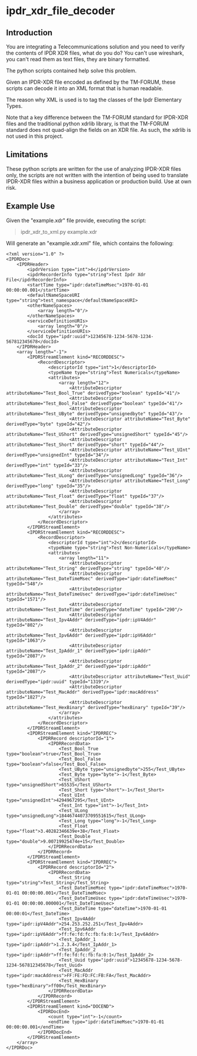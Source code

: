 # ipdr_xdr_file_decoder

## Introduction

You are integrating a Telecommunications solution and you need to verify
the contents of IPDR XDR files, what do you do? You can't use wireshark,
you can't read them as text files, they are binary formatted.  

The python scripts contained help solve this problem.

Given an IPDR-XDR file encoded as defined by the TM-FORUM,
these scripts can decode it into an XML format that is human readable.

The reason why XML is used is to tag the classes of the Ipdr Elementary Types.

Note that a key difference between the TM-FORUM standard for IPDR-XDR files and 
the traditional python xdrlib library, is that the TM-FORUM standard does not
quad-align the fields on an XDR file.  As such, the xdrlib is not used in this project.

## Limitations

These python scripts are written for the use of analyzing IPDR-XDR files only,
the scripts are not written with the intention of being used to translate IPDR-XDR
files within a business application or production build.  Use at own risk.

## Example Use

Given the "example.xdr" file provide, executing the script:

> ipdr_xdr_to_xml.py example.xdr

Will generate an "example.xdr.xml" file, which contains the following:
```
<?xml version="1.0" ?>
<IPDRDoc>
    <IPDRHeader>
        <ipdrVersion type="int">4</ipdrVersion>
        <ipdrRecorderInfo type="string">Test Ipdr Xdr File</ipdrRecorderInfo>
        <startTime type="ipdr:dateTimeMsec">1970-01-01 00:00:00.001</startTime>
        <defaultNameSpaceURI type="string">test_namespace</defaultNameSpaceURI>
        <otherNameSpaces>
            <array length="0"/>
        </otherNameSpaces>
        <serviceDefinitionURIs>
            <array length="0"/>
        </serviceDefinitionURIs>
        <docId type="ipdr:uuid">12345678-1234-5678-1234-567812345678</docId>
    </IPDRHeader>
    <array length="-1">
        <IPDRStreamElement kind="RECORDDESC">
            <RecordDescriptor>
                <descriptorId type="int">1</descriptorId>
                <typeName type="string">Test Numericals</typeName>
                <attributes>
                    <array length="12">
                        <AttributeDescriptor attributeName="Test_Bool_True" derivedType="boolean" typeId="41"/>
                        <AttributeDescriptor attributeName="Test_Bool_False" derivedType="boolean" typeId="41"/>
                        <AttributeDescriptor attributeName="Test_UByte" derivedType="unsignedbyte" typeId="43"/>
                        <AttributeDescriptor attributeName="Test_Byte" derivedType="byte" typeId="42"/>
                        <AttributeDescriptor attributeName="Test_UShort" derivedType="unsignedShort" typeId="45"/>
                        <AttributeDescriptor attributeName="Test_Short" derivedType="short" typeId="44"/>
                        <AttributeDescriptor attributeName="Test_UInt" derivedType="unsignedInt" typeId="34"/>
                        <AttributeDescriptor attributeName="Test_Int" derivedType="int" typeId="33"/>
                        <AttributeDescriptor attributeName="Test_ULong" derivedType="unsignedLong" typeId="36"/>
                        <AttributeDescriptor attributeName="Test_Long" derivedType="long" typeId="35"/>
                        <AttributeDescriptor attributeName="Test_Float" derivedType="float" typeId="37"/>
                        <AttributeDescriptor attributeName="Test_Double" derivedType="double" typeId="38"/>
                    </array>
                </attributes>
            </RecordDescriptor>
        </IPDRStreamElement>
        <IPDRStreamElement kind="RECORDDESC">
            <RecordDescriptor>
                <descriptorId type="int">2</descriptorId>
                <typeName type="string">Test Non-Numericals</typeName>
                <attributes>
                    <array length="11">
                        <AttributeDescriptor attributeName="Test_String" derivedType="string" typeId="40"/>
                        <AttributeDescriptor attributeName="Test_DateTimeMsec" derivedType="ipdr:dateTimeMsec" typeId="548"/>
                        <AttributeDescriptor attributeName="Test_DateTimeUsec" derivedType="ipdr:dateTimeUsec" typeId="1571"/>
                        <AttributeDescriptor attributeName="Test_DateTime" derivedType="dateTime" typeId="290"/>
                        <AttributeDescriptor attributeName="Test_Ipv4Addr" derivedType="ipdr:ipV4Addr" typeId="802"/>
                        <AttributeDescriptor attributeName="Test_Ipv6Addr" derivedType="ipdr:ipV6Addr" typeId="1063"/>
                        <AttributeDescriptor attributeName="Test_IpAddr_1" derivedType="ipdr:ipAddr" typeId="2087"/>
                        <AttributeDescriptor attributeName="Test_IpAddr_2" derivedType="ipdr:ipAddr" typeId="2087"/>
                        <AttributeDescriptor attributeName="Test_Uuid" derivedType="ipdr:uuid" typeId="1319"/>
                        <AttributeDescriptor attributeName="Test_MacAddr" derivedType="ipdr:macAddress" typeId="1827"/>
                        <AttributeDescriptor attributeName="Test_HexBinary" derivedType="hexBinary" typeId="39"/>
                    </array>
                </attributes>
            </RecordDescriptor>
        </IPDRStreamElement>
        <IPDRStreamElement kind="IPDRREC">
            <IPDRRecord descriptorId="1">
                <IPDRRecordData>
                    <Test_Bool_True type="boolean">true</Test_Bool_True>
                    <Test_Bool_False type="boolean">false</Test_Bool_False>
                    <Test_UByte type="unsignedbyte">255</Test_UByte>
                    <Test_Byte type="byte">-1</Test_Byte>
                    <Test_UShort type="unsignedShort">65535</Test_UShort>
                    <Test_Short type="short">-1</Test_Short>
                    <Test_UInt type="unsignedInt">4294967295</Test_UInt>
                    <Test_Int type="int">-1</Test_Int>
                    <Test_ULong type="unsignedLong">18446744073709551615</Test_ULong>
                    <Test_Long type="long">-1</Test_Long>
                    <Test_Float type="float">3.40282346639e+38</Test_Float>
                    <Test_Double type="double">9.00719925474e+15</Test_Double>
                </IPDRRecordData>
            </IPDRRecord>
        </IPDRStreamElement>
        <IPDRStreamElement kind="IPDRREC">
            <IPDRRecord descriptorId="2">
                <IPDRRecordData>
                    <Test_String type="string">Test_String</Test_String>
                    <Test_DateTimeMsec type="ipdr:dateTimeMsec">1970-01-01 00:00:00.001</Test_DateTimeMsec>
                    <Test_DateTimeUsec type="ipdr:dateTimeUsec">1970-01-01 00:00:00.000001</Test_DateTimeUsec>
                    <Test_DateTime type="dateTime">1970-01-01 00:00:01</Test_DateTime>
                    <Test_Ipv4Addr type="ipdr:ipV4Addr">254.253.252.251</Test_Ipv4Addr>
                    <Test_Ipv6Addr type="ipdr:ipV6Addr">ff:fe:fd:fc:fb:fa:0:1</Test_Ipv6Addr>
                    <Test_IpAddr_1 type="ipdr:ipAddr">1.2.3.4</Test_IpAddr_1>
                    <Test_IpAddr_2 type="ipdr:ipAddr">ff:fe:fd:fc:fb:fa:0:1</Test_IpAddr_2>
                    <Test_Uuid type="ipdr:uuid">12345678-1234-5678-1234-567812345678</Test_Uuid>
                    <Test_MacAddr type="ipdr:macAddress">FF:FE:FD:FC:FB:FA</Test_MacAddr>
                    <Test_HexBinary type="hexBinary">ff00</Test_HexBinary>
                </IPDRRecordData>
            </IPDRRecord>
        </IPDRStreamElement>
        <IPDRStreamElement kind="DOCEND">
            <IPDRDocEnd>
                <count type="int">-1</count>
                <endTime type="ipdr:dateTimeMsec">1970-01-01 00:00:00.001</endTime>
            </IPDRDocEnd>
        </IPDRStreamElement>
    </array>
</IPDRDoc>
```
